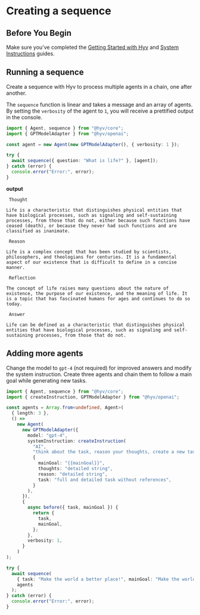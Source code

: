 # Creating a sequence

## Before You Begin

Make sure you've completed the [Getting Started with Hyv](01_GETTING_STARTED.md) and
[System Instructions](02_SYSTEM_INSTRUCTIONS.md) guides.

## Running a sequence

Create a sequence with Hyv to process multiple agents in a chain, one after another.

The `sequence` function is linear and takes a message and an array of agents. By setting the
`verbosity` of the agent to `1`, you will receive a prettified output in the console.

```typescript
import { Agent, sequence } from "@hyv/core";
import { GPTModelAdapter } from "@hyv/openai";

const agent = new Agent(new GPTModelAdapter(), { verbosity: 1 });

try {
  await sequence({ question: "What is life?" }, [agent]);
} catch (error) {
  console.error("Error:", error);
}
```

**output**

```
 Thought

Life is a characteristic that distinguishes physical entities that have biological processes, such as signaling and self-sustaining processes, from those that do not, either because such functions have ceased (death), or because they never had such functions and are classified as inanimate.

 Reason

Life is a complex concept that has been studied by scientists, philosophers, and theologians for centuries. It is a fundamental aspect of our existence that is difficult to define in a concise manner.

 Reflection

The concept of life raises many questions about the nature of existence, the purpose of our existence, and the meaning of life. It is a topic that has fascinated humans for ages and continues to do so today.

 Answer

Life can be defined as a characteristic that distinguishes physical entities that have biological processes, such as signaling and self-sustaining processes, from those that do not.

```

## Adding more agents

Change the model to `gpt-4` (not required) for improved answers and modify the system instruction.
Create three agents and chain them to follow a main goal while generating new tasks.

```typescript
import { Agent, sequence } from "@hyv/core";
import { createInstruction, GPTModelAdapter } from "@hyv/openai";

const agents = Array.from<undefined, Agent>(
  { length: 3 },
  () =>
    new Agent(
      new GPTModelAdapter({
        model: "gpt-4",
        systemInstruction: createInstruction(
          "AI",
          "think about the task, reason your thoughts, create a new task based on your decision!",
          {
            mainGoal: "{{mainGoal}}",
            thoughts: "detailed string",
            reason: "detailed string",
            task: "full and detailed task without references",
          }
        ),
      }),
      {
        async before({ task, mainGoal }) {
          return {
            task,
            mainGoal,
          };
        },
        verbosity: 1,
      }
    )
);

try {
  await sequence(
    { task: "Make the world a better place!", mainGoal: "Make the world a better place!" },
    agents
  );
} catch (error) {
  console.error("Error:", error);
}
```
